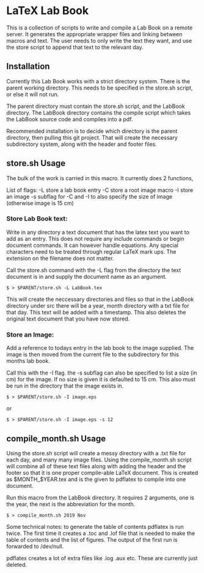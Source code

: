 # LaTeX Lab Book
This is a collection of scripts to write and compile a Lab Book on a remote server. It generates the appropriate wrapper files and linking between macros and text. The user needs to only write the text they want, and use the store script to append that text to the relevant day. 

## Installation
Currently this Lab Book works with a strict directory system. There is the parent working directory. This needs to be specified in the store.sh script, or else it will not run.

The parent directory must contain the store.sh script, and the LabBook directory. The LabBook directory contains the compile script which takes the LabBook source code and compiles into a pdf.

Recommended installation is to decide which directory is the parent directory, then pulling this git project. That will create the necessary subdirectory system, along with the header and footer files.

## store.sh Usage
The bulk of the work is carried in this macro. It currently does 2 functions,

List of flags:
-L store a lab book entry
-C store a root image macro
-I store an image
-s subflag for -C and -I to also specify the size of image (otherwise image is 15 cm)

### Store Lab Book text:

Write in any directory a text document that has the latex text you want to add as an entry. This does not require any include commands or begin document commands. It can however handle equations. Any special characters need to be treated through regular LaTeX mark ups. The extension on the filename does not matter.

Call the store.sh command with the -L flag from the directory the text document is in and supply the document name as an argument.

```
$ > $PARENT/store.sh -L LabBook.tex
```

This will create the neccessary directories and files so that in the LabBook directory under src there will be a year, month directory with a txt file for that day. This text will be added with a timestamp. This also deletes the original text document that you have now stored.

### Store an Image:

Add a reference to todays entry in the lab book to the image supplied. The image is then moved from the current file to the subdirectory for this months lab book.

Call this with the -I flag. the -s subflag can also be specified to list a size (in cm) for the image. If no size is given it is defaulted to 15 cm. This also must be run in the directory that the image exists in.

```
$ > $PARENT/store.sh -I image.eps
```

or

``` 
$ > $PARENT/store.sh -I image.eps -s 12
```

## compile\_month.sh Usage

Using the store.sh script will create a messy directory with a .txt file for each day, and many many image files. Using the compile\_month.sh script will combine all of these text files along with adding the header and the footer so that it is one proper compile-able LaTeX document. This is created as $MONTH_$YEAR.tex and is the given to pdflatex to compile into one document. 

Run this macro from the LabBook directory. It requires 2 arguments, one is the year, the next is the abbreviation for the month.

```
$ > compile_month.sh 2019 Nov
```

Some technical notes: to generate the table of contents pdflatex is run twice. The first time it creates a .toc and .lof file that is needed to make the table of contents and the list of figures. The output of the first run is forwarded to /dev/null. 

pdflatex creates a lot of extra files like .log .aux etc. These are currently just deleted.
